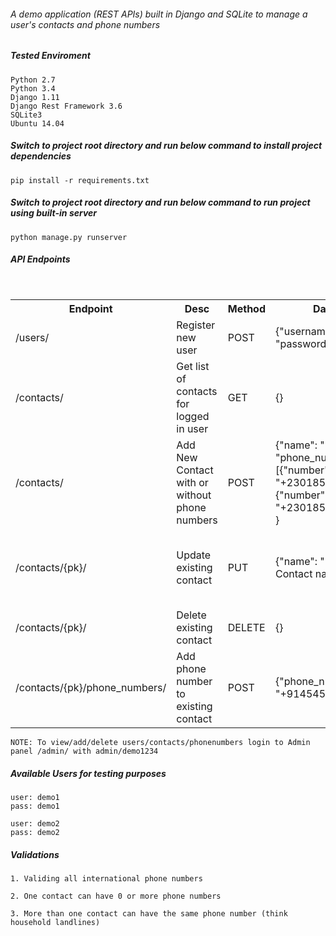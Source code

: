 ###### A demo application (REST APIs) built in Django and SQLite to manage a user's contacts and phone numbers

##### Tested Enviroment
```
Python 2.7
Python 3.4
Django 1.11
Django Rest Framework 3.6
SQLite3
Ubuntu 14.04
```

##### Switch to project root directory and run below command to install project dependencies
```
pip install -r requirements.txt
```

##### Switch to project root directory and run below command to run project using built-in server
```
python manage.py runserver
```

##### API Endpoints
<table>
    <tr>
        <th>Endpoint</th>
        <th>Desc</th>
        <th>Method</th>
        <th>Data</th>
        <th>Require</th>
        <th>Response</th>
    </tr>
    <tr>
        <td>/users/</td>
        <td>Register new user</td>
        <td>POST</td>
        <td>{"username": "Alex", "password": 123}</td>
        <td>username, password</td>
        <td>User Object</td>
    </tr>
    <tr>
        <td>/contacts/</td>
        <td>Get list of contacts for logged in user</td>
        <td>GET</td>
        <td>{}</td>
        <td>No data required</td>
        <td>List of all contacts</td>
    </tr>
    <tr>
        <td>/contacts/</td>
        <td>Add New Contact with or without phone numbers</td>
        <td>POST</td>
        <td>{"name": "Mike", "phone_numbers": [{"number": "+23018574741"}, {"number": "+23018574741"}] }</td>
        <td>name</td>
        <td>Contact object including phone number list</td>
    </tr>
    <tr>
        <td>/contacts/{pk}/</td>
        <td>Update existing contact</td>
        <td>PUT</td>
        <td>{"name": "New Contact name"}</td>
        <td>name</td>
        <td>Contact object including phone number list</td>
    </tr>
    <tr>
        <td>/contacts/{pk}/</td>
        <td>Delete existing contact</td>
        <td>DELETE</td>
        <td>{}</td>
        <td>No data required</td>
        <td>Empty response</td>
    </tr>
    <tr>
        <td>/contacts/{pk}/phone_numbers/</td>
        <td>Add phone number to existing contact</td>
        <td>POST</td>
        <td>{"phone_number": "+914545414524"}</td>
        <td>phone_number</td>
        <td>Phone number object</td>
    </tr>
</table>

```
NOTE: To view/add/delete users/contacts/phonenumbers login to Admin panel /admin/ with admin/demo1234
```

##### Available Users for testing purposes

```
user: demo1
pass: demo1

user: demo2
pass: demo2
```

##### Validations
```
1. Validing all international phone numbers

2. One contact can have 0 or more phone numbers

3. More than one contact can have the same phone number (think household landlines)
```
